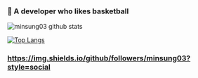 <!--
**minsung03/minsung03** is a ✨ _special_ ✨ repository because its `README.md` (this file) appears on your GitHub profile.

Here are some ideas to get you started:

- 🔭 I’m currently working on ...
- 🌱 I’m currently learning ...
- 👯 I’m looking to collaborate on ...
- 🤔 I’m looking for help with ...
- 💬 Ask me about ...
- 📫 How to reach me: ...
- 😄 Pronouns: ...
- ⚡ Fun fact: ...
-->


### 🏀 A developer who likes basketball

![minsung03 github stats](https://github-readme-stats.vercel.app/api?username=minsung03&show_icons=true&theme=radical)

[![Top Langs](https://github-readme-stats.vercel.app/api/top-langs/?username=minsung03&layout=compact)](https://github.com/minsung03/github-readme-stats)


### https://img.shields.io/github/followers/minsung03?style=social

